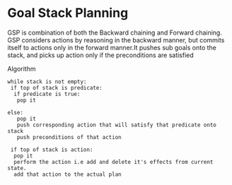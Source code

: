 # Goal Stack Planning
GSP is combination of both the Backward chaining and Forward chaining. GSP considers actions by reasoning in the
backward manner, but commits itself to actions only in the forward manner.It pushes sub goals onto the stack, and 
picks up action only if the preconditions are satisfied

Algorithm
```algo
while stack is not empty:
 if top of stack is predicate:
  if predicate is true:
   pop it
  
else:
   pop it
   push corresponding action that will satisfy that predicate onto stack
   push preconditions of that action

 if top of stack is action:
  pop it
  perform the action i.e add and delete it's effects from current state.
  add that action to the actual plan 
```
